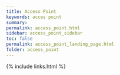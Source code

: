 ```yaml
---
title: Access Point
keywords: acces point
summary:
permalink: access_point.html
sidebar: access_point_sidebar
toc: false
permalink: access_point_landing_page.html
folder: access_point
---
```


{% include links.html %}
